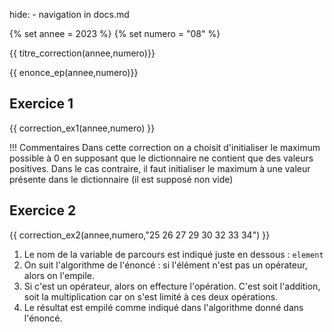hide: - navigation  in docs.md

{% set annee = 2023 %}
{% set numero = "08" %}


{{ titre_correction(annee,numero)}}

{{ enonce_ep(annee,numero)}}
 


## Exercice 1

{{ correction_ex1(annee,numero) }}

!!! Commentaires
    Dans cette correction on a choisit d'initialiser le maximum possible à 0 en supposant que le dictionnaire ne contient que des valeurs positives. Dans le cas contraire, il faut initialiser le maximum à une valeur présente dans le dictionnaire (il est supposé non vide)
   
## Exercice 2 
 

{{ correction_ex2(annee,numero,"25 26 27 29 30 32 33 34") }}

1. Le nom de la variable de parcours est indiqué juste en dessous : `element`
2. On suit l'algorithme de l'énoncé : si l'élément n'est pas un opérateur, alors on l'empile.
3. Si c'est un opérateur, alors on effecture l'opération. C'est soit l'addition, soit la multiplication car on s'est limité à ces deux opérations. 
4. Le résultat est empilé comme indiqué dans l'algorithme donné dans l'énoncé.

